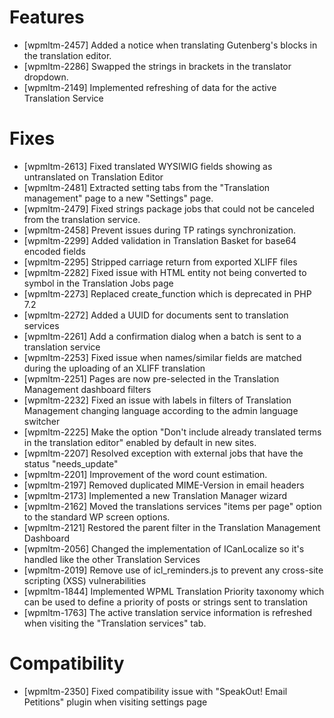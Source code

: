 # Features
* [wpmltm-2457] Added a notice when translating Gutenberg's blocks in the translation editor.
* [wpmltm-2286] Swapped the strings in brackets in the translator dropdown.
* [wpmltm-2149] Implemented refreshing of data for the active Translation Service

# Fixes
* [wpmltm-2613] Fixed translated WYSIWIG fields showing as untranslated on Translation Editor
* [wpmltm-2481] Extracted setting tabs from the "Translation management" page to a new "Settings" page.
* [wpmltm-2479] Fixed strings package jobs that could not be canceled from the translation service.
* [wpmltm-2458] Prevent issues during TP ratings synchronization.
* [wpmltm-2299] Added validation in Translation Basket for base64 encoded fields
* [wpmltm-2295] Stripped carriage return from exported XLIFF files
* [wpmltm-2282] Fixed issue with HTML entity not being converted to symbol in the Translation Jobs page
* [wpmltm-2273] Replaced create_function which is deprecated in PHP 7.2
* [wpmltm-2272] Added a UUID for documents sent to translation services
* [wpmltm-2261] Add a confirmation dialog when a batch is sent to a translation service
* [wpmltm-2253] Fixed issue when names/similar fields are matched during the uploading of an XLIFF translation
* [wpmltm-2251] Pages are now pre-selected in the Translation Management dashboard filters
* [wpmltm-2232] Fixed an issue with labels in filters of Translation Management changing language according to the admin language switcher
* [wpmltm-2225] Make the option "Don't include already translated terms in the translation editor" enabled by default in new sites.
* [wpmltm-2207] Resolved exception with external jobs that have the status "needs_update"
* [wpmltm-2201] Improvement of the word count estimation.
* [wpmltm-2197] Removed duplicated MIME-Version in email headers
* [wpmltm-2173] Implemented a new Translation Manager wizard
* [wpmltm-2162] Moved the translations services "items per page" option to the standard WP screen options.
* [wpmltm-2121] Restored the parent filter in the Translation Management Dashboard
* [wpmltm-2056] Changed the implementation of ICanLocalize so it's handled like the other Translation Services
* [wpmltm-2019] Remove use of icl_reminders.js to prevent any cross-site scripting (XSS) vulnerabilities
* [wpmltm-1844] Implemented WPML Translation Priority taxonomy which can be used to define a priority of posts or strings sent to translation
* [wpmltm-1763] The active translation service information is refreshed when visiting the "Translation services" tab.

# Compatibility
* [wpmltm-2350] Fixed compatibility issue with "SpeakOut! Email Petitions" plugin when visiting settings page